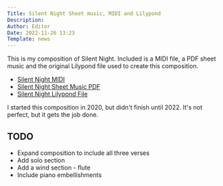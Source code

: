 ```yaml
---
Title: Silent Night Sheet music, MIDI and Lilypond
Description: 
Author: Editor
Date: 2022-11-26 13:23
Template: news
---
```

This is my composition of Silent Night. Included is a MIDI file, a PDF sheet music and the original Lilypond file used to create this composition.

* [Silent Night MIDI](%assets_url%/silent-night-one-verse.mid)
* [Silent Night Sheet Music PDF](%assets_url%/silent-night-one-verse.pdf)
* [Silent Night Lilypond File](%assets_url%/silent-night-one-verse.ly)

I started this composition in 2020, but didn't finish until 2022. It's not perfect, but it gets the job done.

## TODO
* Expand composition to include all three verses
* Add solo section
* Add a wind section - flute
* Include piano embellishments